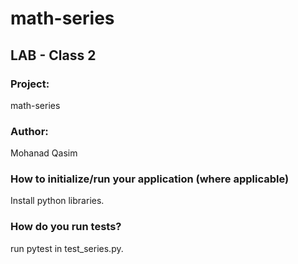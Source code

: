 # math-series

## LAB - Class 2
### Project: 
math-series
### Author: 
Mohanad Qasim

### How to initialize/run your application (where applicable)
Install python libraries.

### How do you run tests?
run pytest in test_series.py.